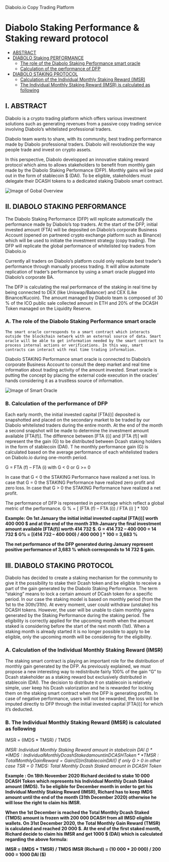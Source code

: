 Diabolo.io Copy Trading Platform

# Diabolo Staking Performance & Staking reward protocol  

- [ABSTRACT](#abstract)
- [DIABOLO Staking PERFORMANCE](#diabolostakingprotocol)
  - [The role of the Diabolo Staking Performance smart oracle](#theroleofthediabolostakingperformancesmartoracle)
  - [Calculation of the performance of DFP](#calculationoftheperformanceofdfp)
- [DIABOLO STAKING PROTOCOL](#diabolostakingprotocol)
  - [Calculation of the Individual Monthly Staking Reward (IMSR)](#calculationoftheindividualmonthlystakingreward(imsr))
  - [The Individual Monthly Staking Reward (IMSR) is calculated as following](#theindividualmonthlystakingreward(imsr)iscalculatedasfollowing)


## I.	ABSTRACT

Diabolo is a crypto trading platform which offers various investment solutions such as generating revenues from a passive copy trading service involving Diabolo’s whitelisted professional traders.

Diabolo team wants to share, with its community, best trading performance made by Diabolo professional traders. Diabolo will revolutionize the way people trade and invest on crypto assets.

In this perspective, Diabolo developped an innovative staking reward protocol which aims to allows stakeholders to benefit from monthly gain made by the Diabolo Staking Performance (DFP). Monthly gains will be paid out in the form of stablecoin $ (DAI). To be eligible, stakeholders must delegate their DCASH tokens to a dedicated staking Diabolo smart contract.

![Image of Gobal Overview](https://github.com/crypto4all/Diabolo/blob/main/Diabolo%20Fund%20Performance%20and%20Staking%20mechanism%20Overview.png)

## II.	DIABOLO STAKING PERFORMANCE  

The Diabolo Staking Performance (DFP) will replicate automatically the performance made by Diabolo’s top traders. At the start of the DFP, initial invested amount (FTA) will be deposited on Diabolo’s corporate Business Account (opened on partnered crypto exchange platform such as Binance) which will be used to initiate the investment strategy (copy trading). The DFP will replicate the global performance of whitelisted top traders from Diabolo.io

Currently all traders on Diabolo’s platform could only replicate best trader’s performance through manually process trading. It will allow automate replication of trader’s performance by using a smart oracle plugged into Diabolo’s corporate BA.

The DFP is calculating the real performance of the staking in real time by being connected to DEX (like Uniswap/Balancer) and CEX (Like Binance/Kucoin).
The amount managed by Diabolo team is composed of 30 % of the ICO public sale  collected amount in ETH and 20% of the DCASH Token managed on the Liquidity Reserve.


### A.	The role of the Diabolo Staking Performance smart oracle

	The smart oracle corresponds to a smart contract which interacts outside the blockchain network with an external source of data. Smart oracle will be able to get information needed by the smart contract to process internal actions or verifications. In this way, smart contracts can interact with real time trading information.

Diabolo STAKING Performance smart oracle is connected to Diabolo’s corporate Business Account to consult the deep market and real time information about trading activity of the amount invested. Smart oracle is putting the concept by placing the external code execution in the oracles’ hands considering it as a trustless source of information.


![Image of Smart Oracle](https://github.com/crypto4all/Diabolo/blob/main/Diabolo%20smart%20oracle.png)

### B.	Calculation of the performance of DFP

Each early month, the initial invested capital [FTA(i)] deposited is snapshotted and placed on the secondary market to be traded by our Diabolo whitelisted traders during the entire month. At the end of the month a second snapshot will be made to determine the investment amount available [FTA(f)]. The difference between [FTA (i)] and [FTA (f)] will represent the the gain (G) to be distributed between Dcash staking holders in the form of stablecoin (DAI).
T
he monthly performance gain (G) is calculated based on the average performance of each whitelisted traders on Diabolo.io during one-month period.

G = FTA (f) – FTA (i)                                  with G < 0 or G >= 0

In case that G < 0 the STAKING Performance have realized a net loss.
In case that G = 0 the STAKING Performance have realized zero profit and zero loss.
In case that G > 0 the STAKING Performance have realized a net profit.

The performance of DFP is represented in percentage which reflect a global metric of the performance.
G % = [ (FTA (f) – FTA (i)) / FTA (i) ] * 100

**Example: On 1st January the initial initial invested capital [FTA(i)] worth 400 000 $ and at the end of the month 31th January the final investment amount available [FTA(f)] worth 414 732 $.
G = 414 732 – 400 000 = 14 732 $
G% = [(414 732 – 400 000) / 400 000 ] * 100 = 3,683 %**

**The net performance of the DFP generated during January represent positive performance of 3,683 % which corresponds to 14 732 $ gain.**


## III.	DIABOLO STAKING PROTOCOL

Diabolo has decided to create a staking mechanism for the community to give it the possibility to stake their Dcash token and be eligible to receive a part of the gain generated by the Diabolo Staking Performance.
The term “staking” means to lock a certain amount of DCash token for a specific period. In our case the staking model is based on monthly period (from the 1st to the 30th/31th).
At every moment, user could withdraw (unstake) his DCASH tokens. However, the user will be unable to claim monthly gains generated by the Staking Performance during the staking period.
The eligibility is correctly applied for the upcoming month when the amount staked is considering before the start of the next month (1st). When a staking month is already started it is no longer possible to apply to be eligible, only the upcoming month will be considering for the eligibility.

### A. Calculation of the Individual Monthly Staking Reward (IMSR)

The staking smart contract is playing an important role for the distribution of monthly gain generated by the DFP. As previously explained, we must propose a new interesting way to redistribute fairly 100% of the gain “G” to Dcash stakeholder as a staking reward but exclusively distributed in stablecoin (DAI).
The decision to distribute it on stablecoin is relatively simple, user keep his Dcash valorization and he is rewarded for locking them on the staking smart contract when the DFP is generating profits.
In case of negative performance, users will not be rewarded, the loss will be imputed directly to DFP through the initial invested capital [FTA(i)] for which it’s deducted.

### B. The Individual Monthly Staking Reward (IMSR) is calculated as following

IMSR = (IMDS * TMSR) / TMDS

*IMSR: Individual Monthly Staking Reward amount in stabelcoin DAI ($)*
*IMDS: Individual Monthly Dcash Staked amount in DCASH Token*
*TMSR: Total Monthly Gain Reward = Gain (G) in Stablecoin DAI ($)   if only G > 0  in other case TSR = 0*
*TMDS: Total Monthly Dcash Staked amount in DCASH Token*

**Example : On 18th November 2020 Richard decided to stake 10 000 DCASH Token which represents his Individual Monthly Dcash Staked amount (IMDS).
To be eligible for December month in order to get his Individual Monthly Staking Reward (IMSR), Richard has to keep IMDS amount until the end of the month (31th December 2020) otherwise he will lose the right to claim his IMSR.**

**When the 1st December is reached the Total Monthly Dcash Staked (TMDS) amount is frozen with 200 000 DCASH from all IMSD eligible wallets. On 31st December 2020, the Total Monthly Gain Reward (TMSR) is calculated and reached 20 000 $.
At the end of the first staked month, Richard decide to claim his IMSR and get 1000 $ (DAI) which is calculated regarding the above formula:**

**IMSR = (IMDS * TMSR) / TMDS
IMSR (Richard) = (10 000 * 20 000) / 200 000 = 1000 DAI ($)**
